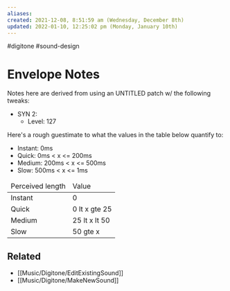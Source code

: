 ```yaml
---
aliases: 
created: 2021-12-08, 8:51:59 am (Wednesday, December 8th)
updated: 2022-01-10, 12:25:02 pm (Monday, January 10th)
---
```

#digitone #sound-design

# Envelope Notes

Notes here are derived from using an UNTITLED patch w/ the following tweaks:
- SYN 2:
    - Level: 127

Here's a rough guestimate to what the values in the table below quantify to:
- Instant: 0ms
- Quick: 0ms < x <= 200ms
- Medium: 200ms < x <= 500ms
- Slow: 500ms < x <= 1ms

<table>
  <thead>
    <tr>
      <td>Perceived length</td>
      <td>Value</td>
    </tr>
  </thead>
  <tbody>
    <tr>
      <td>Instant</td>
      <td>0</td>
    </tr>
    <tr>
      <td>Quick</td>
      <td>0 lt x gte 25</td>
    </tr>
     <tr>
      <td>Medium</td>
      <td>25 lt x lt 50</td>
    </tr>
     <tr>
      <td>Slow</td>
      <td>50 gte x</td>
    </tr>
  </tbody>
</table>

## Related
- [[Music/Digitone/EditExistingSound]]
- [[Music/Digitone/MakeNewSound]]